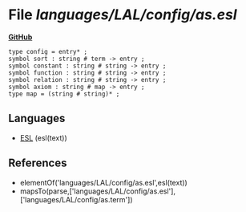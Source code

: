# File _languages/LAL/config/as.esl_
**[GitHub](https://github.com/softlang/yas/blob/master/languages/LAL/config/as.esl)**
```
type config = entry* ;
symbol sort : string # term -> entry ;
symbol constant : string # string -> entry ;
symbol function : string # string -> entry ;
symbol relation : string # string -> entry ;
symbol axiom : string # map -> entry ;
type map = (string # string)* ;
```

## Languages
* [ESL](../languages/ESL.md) (esl(text))

## References
* elementOf('languages/LAL/config/as.esl',esl(text))
* mapsTo(parse,['languages/LAL/config/as.esl'],['languages/LAL/config/as.term'])
